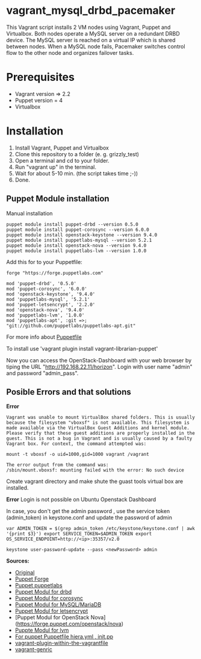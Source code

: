 # vagrant_mysql_drbd_pacemaker

This Vagrant script installs 2 VM nodes using Vagrant, Puppet and Virtualbox. 
Both nodes operate a MySQL server on a redundant DRBD device. 
The MySQL server is reached on a virtual IP which is shared between nodes. 
When a MySQL node fails, Pacemaker switches control flow to the other node and organizes failover tasks.

# Prerequisites
- Vagrant version => 2.2
- Puppet version = 4 
- Virtualbox

# Installation

1. Install Vagrant, Puppet and Virtualbox
2. Clone this repository to a folder (e. g. grizzly_test)
3. Open a terminal and cd to your folder.
4. Run "vagrant up" in the terminal.
5. Wait for about 5-10 min. (the script takes time ;-))
6. Done.

## Puppet Module installation

Manual installation

```
puppet module install puppet-drbd --version 0.5.0
puppet module install puppet-corosync --version 6.0.0
puppet module install openstack-keystone --version 9.4.0
puppet module install puppetlabs-mysql --version 5.2.1
puppet module install openstack-nova --version 9.4.0
puppet module install puppetlabs-lvm --version 1.0.0

```

Add this for to your Puppetfile: 
```
forge "https://forge.puppetlabs.com"

mod 'puppet-drbd', '0.5.0'
mod 'puppet-corosync', '6.0.0'
mod 'openstack-keystone', '9.4.0'
mod 'puppetlabs-mysql', '5.2.1'
mod 'puppet-letsencrypt', '2.2.0'
mod 'openstack-nova', '9.4.0'
mod 'puppetlabs-lvm', '1.0.0'
mod 'puppetlabs-apt', :git =>; "git://github.com/puppetlabs/puppetlabs-apt.git"

```
For more info about [Puppetfile ](http://librarian-puppet.com/)

To install use 'vagrant plugin install vagrant-librarian-puppet'

Now you can access the OpenStack-Dashboard with your web browser by tiping the URL "http://192.168.22.11/horizon".
Login with user name "admin" and password "admin_pass".


## Posible Errors and that solutions

**Error**
```
Vagrant was unable to mount VirtualBox shared folders. This is usually because the filesystem "vboxsf" is not available. This filesystem is made available via the VirtualBox Guest Additions and kernel module. Please verify that these guest additions are properly installed in the guest. This is not a bug in Vagrant and is usually caused by a faulty Vagrant box. For context, the command attempted was:

mount -t vboxsf -o uid=1000,gid=1000 vagrant /vagrant

The error output from the command was:
/sbin/mount.vboxsf: mounting failed with the error: No such device

```

Create vagrant directory and make shute the guast tools virtual box are installed.

**Error**
Login is not possible on Ubuntu Openstack Dashboard

In case, you don't get the admin password , use the service token (admin\_token) in keystone.conf and update the password of admin
```
var ADMIN_TOKEN = $(grep admin_token /etc/keystone/keystone.conf | awk '{print $3}') export SERVICE_TOKEN=$ADMIN_TOKEN export OS_SERVICE_ENDPOINT=http://<ip>:35357/v2.0

keystone user-password-update --pass <newPassword> admin

```



**Sources:**
* [Original ](https://github.com/kobe6661/vagrant\_mysql\_drbd\_pacemaker)
* [Puppet Forge](https://forge.puppet.com/)
* [Puppet puppetlabs](https://puppet.com)
* [Puppet Modul for drbd ](https://forge.puppet.com/puppet/drbd)
* [Puppet Modul for corosync ](https://forge.puppet.com/puppet/corosync)
* [Puppet Modul for MySQL/MariaDB](https://forge.puppet.com/puppetlabs/mysql)
* [Puppet Modul for letsencrypt](https://forge.puppet.com/puppet/letsencrypt )
* [Puppet Modul for OpenStack Nova] (https://forge.puppet.com/openstack/nova)
* [Puppte Modul for lvm ](https://forge.puppet.com/puppetlabs/lvm)
* [For puppet Puppetfile hiera.yml , init.pp ](https://github.com/huit/vagrant-generic/blob/master/manifests/init.pp)
* [vagrant-plugin-within-the-vagrantfile](https://stackoverflow.com/questions/19492738/demand-a-vagrant-plugin-within-the-vagrantfile)
* [vagrant-genric](https://github.com/huit/vagrant-generic)
